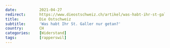 ```yaml
---
date:          2021-04-27
redirect:      https://www.dieostschweiz.ch/artikel/was-habt-ihr-st-galler-nur-getan-VzoPNOK
title:         Die Ostschweiz
subtitle:      'Was habt Ihr St. Galler nur getan?'
country:       CH
categories:    [Widerstand]
tags:          [rapperswil]
---
```

